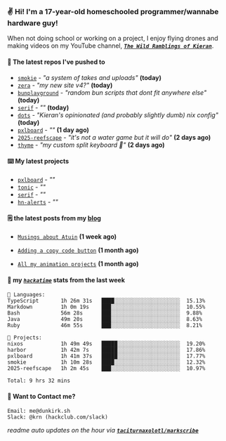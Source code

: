 ### ✌️ Hi! I'm a 17-year-old homeschooled programmer/wannabe hardware guy!

When not doing school or working on a project, I enjoy flying drones and making videos on my YouTube channel, [**_`The Wild Ramblings of Kieran`_**](https://youtube.com/@kieran.rambles).

#### 👷 The latest repos I've pushed to

- [`smokie`](https://github.com/taciturnaxolotl/smokie) - _"a system of takes and uploads"_ **(today)**
- [`zera`](https://github.com/taciturnaxolotl/zera) - _"my new site v4?"_ **(today)**
- [`bunplayground`](https://github.com/taciturnaxolotl/bunplayground) - _"random bun scripts that dont fit anywhere else"_ **(today)**
- [`serif`](https://github.com/taciturnaxolotl/serif) - _""_ **(today)**
- [`dots`](https://github.com/taciturnaxolotl/dots) - _"Kieran's opinionated (and probably slightly dumb) nix config"_ **(today)**
- [`pxlboard`](https://github.com/taciturnaxolotl/pxlboard) - _""_ **(1 day ago)**
- [`2025-reefscape`](https://github.com/df1317/2025-reefscape) - _"it's not a water game but it will do"_ **(2 days ago)**
- [`thyme`](https://github.com/taciturnaxolotl/thyme) - _"my custom split keyboard 🫶"_ **(2 days ago)**

#### ⌨️ My latest projects

- [`pxlboard`](https://github.com/taciturnaxolotl/pxlboard) - _""_
- [`tonic`](https://github.com/taciturnaxolotl/tonic) - _""_
- [`serif`](https://github.com/taciturnaxolotl/serif) - _""_
- [`hn-alerts`](https://github.com/taciturnaxolotl/hn-alerts) - _""_

#### 🗒️ the latest posts from my [blog](https://dunkirk.sh)

- [`Musings about Atuin`](https://dunkirk.sh/blog/atuin/) **(1 week ago)**

- [`Adding a copy code button`](https://dunkirk.sh/blog/adding-a-copy-button/) **(1 month ago)**

- [`All my animation projects`](https://dunkirk.sh/blog/my-animations/) **(1 month ago)**



#### 📡 my [_`hackatime`_](https://waka.hackclub.com) stats from the last week

```text
💾 Languages:
TypeScript       1h 26m 31s   ████░░░░░░░░░░░░░░░░░░░░░  15.13%
Markdown         1h 0m 19s    ███░░░░░░░░░░░░░░░░░░░░░░  10.55%
Bash             56m 28s      ███░░░░░░░░░░░░░░░░░░░░░░  9.88%
Java             49m 20s      ███░░░░░░░░░░░░░░░░░░░░░░  8.63%
Ruby             46m 55s      ███░░░░░░░░░░░░░░░░░░░░░░  8.21%

💼 Projects:
nixos            1h 49m 49s   █████░░░░░░░░░░░░░░░░░░░░  19.20%
harbor           1h 42m 7s    █████░░░░░░░░░░░░░░░░░░░░  17.86%
pxlboard         1h 41m 37s   █████░░░░░░░░░░░░░░░░░░░░  17.77%
smokie           1h 10m 28s   ████░░░░░░░░░░░░░░░░░░░░░  12.32%
2025-reefscape   1h 2m 45s    ███░░░░░░░░░░░░░░░░░░░░░░  10.97%

Total: 9 hrs 32 mins
```

#### 📮 Want to Contact me?

```text
Email: me@dunkirk.sh
Slack: @krn (hackclub.com/slack)
```

_readme auto updates on the hour via [**`taciturnaxolotl/markscribe`**](https://github.com/taciturnaxolotl/markscribe)_
